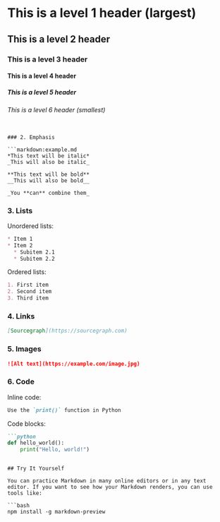 # This is a level 1 header (largest)
## This is a level 2 header
### This is a level 3 header
#### This is a level 4 header
##### This is a level 5 header
###### This is a level 6 header (smallest)
```

### 2. Emphasis

```markdown:example.md
*This text will be italic*
_This will also be italic_

**This text will be bold**
__This will also be bold__

_You **can** combine them_
```

### 3. Lists

Unordered lists:
```markdown:example.md
* Item 1
* Item 2
  * Subitem 2.1
  * Subitem 2.2
```

Ordered lists:
```markdown:example.md
1. First item
2. Second item
3. Third item
```

### 4. Links

```markdown:example.md
[Sourcegraph](https://sourcegraph.com)
```

### 5. Images

```markdown:example.md
![Alt text](https://example.com/image.jpg)
```

### 6. Code

Inline code:
```markdown:example.md
Use the `print()` function in Python
```

Code blocks:
```markdown:example.md
```python
def hello_world():
    print("Hello, world!")
```
```

## Try It Yourself

You can practice Markdown in many online editors or in any text editor. If you want to see how your Markdown renders, you can use tools like:

```bash
npm install -g markdown-preview
